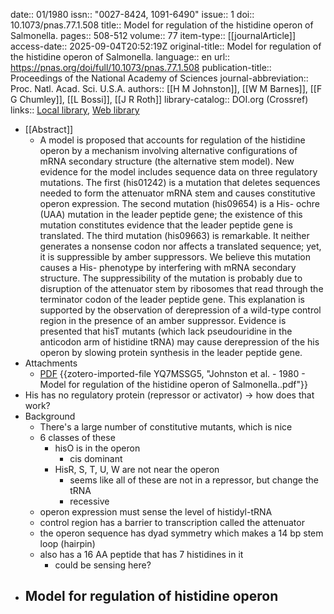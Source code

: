 date:: 01/1980
issn:: "0027-8424, 1091-6490"
issue:: 1
doi:: 10.1073/pnas.77.1.508
title:: Model for regulation of the histidine operon of Salmonella.
pages:: 508-512
volume:: 77
item-type:: [[journalArticle]]
access-date:: 2025-09-04T20:52:19Z
original-title:: Model for regulation of the histidine operon of Salmonella.
language:: en
url:: https://pnas.org/doi/full/10.1073/pnas.77.1.508
publication-title:: Proceedings of the National Academy of Sciences
journal-abbreviation:: Proc. Natl. Acad. Sci. U.S.A.
authors:: [[H M Johnston]], [[W M Barnes]], [[F G Chumley]], [[L Bossi]], [[J R Roth]]
library-catalog:: DOI.org (Crossref)
links:: [Local library](zotero://select/library/items/B2WTX6VY), [Web library](https://www.zotero.org/users/6106196/items/B2WTX6VY)

- [[Abstract]]
	- A model is proposed that accounts for regulation of the histidine operon by a mechanism involving alternative configurations of mRNA secondary structure (the alternative stem model). New evidence for the model includes sequence data on three regulatory mutations. The first (his01242) is a mutation that deletes sequences needed to form the attenuator mRNA stem and causes constitutive operon expression. The second mutation (his09654) is a His- ochre (UAA) mutation in the leader peptide gene; the existence of this mutation constitutes evidence that the leader peptide gene is translated. The third mutation (his09663) is remarkable. It neither generates a nonsense codon nor affects a translated sequence; yet, it is suppressible by amber suppressors. We believe this mutation causes a His- phenotype by interfering with mRNA secondary structure. The suppressibility of the mutation is probably due to disruption of the attenuator stem by ribosomes that read through the terminator codon of the leader peptide gene. This explanation is supported by the observation of derepression of a wild-type control region in the presence of an amber suppressor. Evidence is presented that hisT mutants (which lack pseudouridine in the anticodon arm of histidine tRNA) may cause derepression of the his operon by slowing protein synthesis in the leader peptide gene.
- Attachments
	- [PDF](zotero://select/library/items/YQ7MSSG5) {{zotero-imported-file YQ7MSSG5, "Johnston et al. - 1980 - Model for regulation of the histidine operon of Salmonella..pdf"}}
- His has no regulatory protein (repressor or activator) -> how does that work?
- Background
	- There's a large number of constitutive mutants, which is nice
	- 6 classes of these
		- hisO is in the operon
			- cis dominant
		- HisR, S, T, U, W are not near the operon
			- seems like all of these are not in a repressor, but change the tRNA
			- recessive
	- operon expression must sense the level of histidyl-tRNA
	- control region has a barrier to transcription called the attenuator
	- the operon sequence has dyad symmetry which makes a 14 bp stem loop (hairpin)
	- also has a 16 AA peptide that has 7 histidines in it
		- could be sensing here?
- Model for regulation of histidine operon
	-